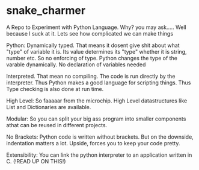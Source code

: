 # snake_charmer
A Repo to Experiment with Python Language. Why? you may ask..... Well because I suck at it. Lets see how complicated we can make things

Python:
Dynamically typed. 
That means it dosent give shit about what "type" of variable it is. Its value determines its "type" whether it is string, number etc. So no enforcing of type. Python changes the type of the varable dynamically. No declaration of variables needed

Interpreted.
That mean no compiling. The code is run directly by the interpreter. Thus Python makes a good language for scripting things. Thus Type checking is also done at run time.

High Level:
So faaaaar from the microchip. High Level datastructures like List and Dictionaries are available.

Modular:
So you can split your big ass program into smaller components athat can be reused in different projects.

No Brackets:
Python code is written without brackets. But on the downside, indentation matters a lot. Upside, forces you to keep your code pretty.

Extensibility:
You can link the python interpreter to an application written in C. (!READ UP ON THIS!)


